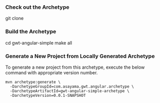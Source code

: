 ### Check out the Archetype

git clone 


### Build the Archetype

cd gwt-angular-simple
make all


### Generate a New Project from Locally Generated Archetype

To generate a new project from this archetype, execute the below command with appropriate version number.


```
mvn archetype:generate \
  -DarchetypeGroupId=com.asayama.gwt.angular.archetype \
  -DarchetypeArtifactId=gwt-angular-simple-archetype \
  -DarchetypeVersion=0.0.1-SNAPSHOT
```
